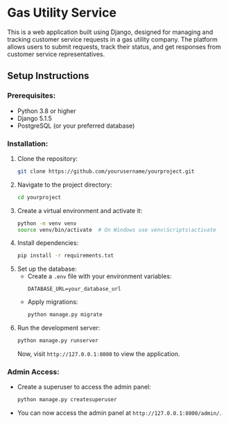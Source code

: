 # Gas Utility Service

This is a web application built using Django, designed for managing and tracking customer service requests in a gas utility company. The platform allows users to submit requests, track their status, and get responses from customer service representatives.


## Setup Instructions

### Prerequisites:
- Python 3.8 or higher
- Django 5.1.5
- PostgreSQL (or your preferred database)

### Installation:
1. Clone the repository:
   ```bash
   git clone https://github.com/yourusername/yourproject.git
   ```
2. Navigate to the project directory:
   ```bash
   cd yourproject
   ```
3. Create a virtual environment and activate it:
   ```bash
   python -m venv venv
   source venv/bin/activate  # On Windows use venv\Scripts\activate
   ```
4. Install dependencies:
   ```bash
   pip install -r requirements.txt
   ```
5. Set up the database:
   - Create a `.env` file with your environment variables:
     ```plaintext
     DATABASE_URL=your_database_url
     ```
   - Apply migrations:
     ```bash
     python manage.py migrate
     ```
6. Run the development server:
   ```bash
   python manage.py runserver
   ```
   Now, visit `http://127.0.0.1:8000` to view the application.

### Admin Access:
- Create a superuser to access the admin panel:
  ```bash
  python manage.py createsuperuser
  ```
- You can now access the admin panel at `http://127.0.0.1:8000/admin/`.
